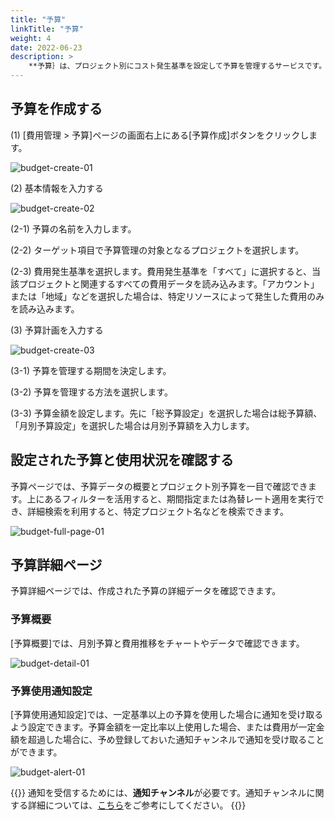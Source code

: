 ```yaml
---
title: "予算"
linkTitle: "予算"
weight: 4
date: 2022-06-23
description: >
    **予算｝は、プロジェクト別にコスト発生基準を設定して予算を管理するサービスです。
---
```


## 予算を作成する
(1) [費用管理 > 予算]ページの画面右上にある[予算作成]ボタンをクリックします。

![budget-create-01](/ja/docs/guides/cost-explorer/budget-img/budget-create-01.png)

(2) 基本情報を入力する

![budget-create-02](/ja/docs/guides/cost-explorer/budget-img/budget-create-02.png)

(2-1) 予算の名前を入力します。

(2-2) ターゲット項目で予算管理の対象となるプロジェクトを選択します。

(2-3) 費用発生基準を選択します。費用発生基準を「すべて」に選択すると、当該プロジェクトと関連するすべての費用データを読み込みます。「アカウント」または「地域」などを選択した場合は、特定リソースによって発生した費用のみを読み込みます。

(3) 予算計画を入力する

![budget-create-03](/ja/docs/guides/cost-explorer/budget-img/budget-create-03.png)

(3-1) 予算を管理する期間を決定します。

(3-2) 予算を管理する方法を選択します。

(3-3) 予算金額を設定します。先に「総予算設定」を選択した場合は総予算額、「月別予算設定」を選択した場合は月別予算額を入力します。

## 設定された予算と使用状況を確認する
予算ページでは、予算データの概要とプロジェクト別予算を一目で確認できます。上にあるフィルターを活用すると、期間指定または為替レート適用を実行でき、詳細検索を利用すると、特定プロジェクト名などを検索できます。

![budget-full-page-01](/ja/docs/guides/cost-explorer/budget-img/budget-full-page-01.png)

## 予算詳細ページ
予算詳細ページでは、作成された予算の詳細データを確認できます。

### 予算概要
[予算概要]では、月別予算と費用推移をチャートやデータで確認できます。

![budget-detail-01](/ja/docs/guides/cost-explorer/budget-img/budget-detail-01.png)

### 予算使用通知設定
[予算使用通知設定]では、一定基準以上の予算を使用した場合に通知を受け取るよう設定できます。予算金額を一定比率以上使用した場合、または費用が一定金額を超過した場合に、予め登録しておいた通知チャンネルで通知を受け取ることができます。

![budget-alert-01](/ja/docs/guides/cost-explorer/budget-img/budget-alert-01.png)

{{<alert>}}
通知を受信するためには、**通知チャンネル**が必要です。通知チャンネルに関する詳細については、[こちら](/ja/docs/guides/my-page/notification-channel/)をご参考にしてください。
{{</alert>}}
